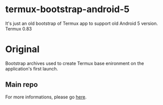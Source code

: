 # termux-bootstrap-android-5
It's just an old bootstrap of Termux app to support old Android 5 version. Termux 0.83

# Original
Bootstrap archives used to create Termux base enironment
on the application's first launch.
## Main repo
For more informations, please go [here](https://github.com/GamePlayer-PL/termux-0.83-compiles).
